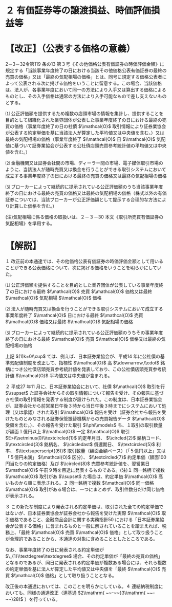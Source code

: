 # ２ 有価証券等の譲渡損益、時価評価損益等

# 【改正】（公表する価格の意義）

2－3－32令第119 条の13 第３号《その他価格公表有価証券の時価評価金額》に規定する「当該事業年度終了の日における当該その他価格公表有価証券の最終の売買の価格」又は「最終の気配相場の価格」とは、同号に規定する価格公表者によって公表される次に掲げる価格をいうことに留意する。この場合、当該価格は、法人が、各事業年度において同一の方法により入手又は算出する価格によるものとし、その入手価格は通常の方法により入手可能なもので差し支えないものとする。

⑴ 公正評価額を提供するため複数の店頭市場の情報を集計し、提供することを目的として組織化された業界団体が公表した事業年度終了の日における最終の売買の価格（事業年度終了の日の社債 $\\mathcal{O}$ 取引情報により証券業協会が公表する約定単価を基に当該法人が算定した平均値又は中央値を含む。）又は最終の気配相場の価格（事業年度終了 $\\mathcal{O}$ 日 $\\mathcal{O}$ 気配値に基づいて証券業協会が公表する公社債店頭売買参考統計値の平均値又は中央値を含む。）

⑵ 金融機関又は証券会社間の市場、ディーラー間の市場、電子媒体取引市場のように、当該法人が随時売買又は換金を行うことができる取引システムにおいて成立する事業年度終了の日における最終の売買の価格又は最終の気配相場の価格

⑶ ブローカーによって継続的に提示されている公正評価額のうち当該事業年度終了の日における最終の売買の価格又は最終の気配相場の価格（株式以外の有価証券については、当該ブローカーが公正評価額として提示する合理的な方法により計算した価格を含む。）

(注)気配相場に係る価格の取扱いは、２－３－30 本文《取引所売買有価証券の気配相場》を準用する。

# 【解説】

１ 改正前の本通達では、その他価格公表有価証券の時価評価金額として用いることができる公表価格について、次に掲げる価格をいうことを明らかにしていた。

⑴ 公正評価額を提供することを目的とした業界団体が公表している事業年度終了の日における最終 $\\mathcal{O}$ 売買 $\\mathcal{O}$ 価格又は最終 $\\mathcal{O}$ 気配相場 $\\mathcal{O}$ 価格

⑵ 法人が随時売買又は換金を行うことができる取引システムにおいて成立する事業年度終了 $\\mathcal{O}$ 日における最終 $\\mathcal{O}$ 売買 $\\mathcal{O}$ 価格又は最終 $\\mathcal{O}$ 気配相場の価格

⑶ ブローカーによって継続的に提示されている公正評価額のうちその事業年度終了の日における最終 $\\mathcal{O}$ 売買 $\\mathcal{O}$ 価格又は最終の気配相場の価格

上記 $(1)k=0\\cup$ ては、例えば、日本証券業協会が、平成14 年に公社債の基準気配値制度を改正して、指標性 $\\mathcal{O}$ 高 $\\downarrow,\\cdot$ 銘柄につき公社債店頭売買参考統計値を発表しており、この公社債店頭売買参考統計値 $\\mathcal{O}$ 平均値又は中央値が含まれる。

２ 平成27 年11 月に、日本証券業協会において、社債 $\\mathcal{O}$ 取引を行 $\\supset$ た証券会社からその取引情報について報告を受け、その報告に基づき社債の取引情報を発表する制度が設けられた。この制度は、日本証券業協会が、証券会社から前営業日午後３時から当日午後３時までにシステムにおいて処理（又は承認）された取引 $\\mathcal{O}$ 報告を受け（証券会社から報告を受けたものとみなされる証券保管振替機構からの売買報告データ $\\mathcal{O}$ 受領を含む。）、その報告を受けた取引 $\\phi\\models$ ち、１取引の取引数量が額面１億円以上 $\\mathcal{O}$ 一定 $\\mathcal{O}$ 取引 $E>i\\setminus(0)\\textcircled{1}$ 約定年月日、 $\\circled{2}$ 銘柄コード、 $\\textcircled{3}$ 銘柄名、 $\\circledast$ 償還期日、 $\\textcircled{5}$ 利率、 $\\textsuperscript{(6)}$ 取引数量（額面金額ベース）（「５億円以上」又は「５億円未満」 $\\mathcal{O}$ 区分）、 $\\textcircled{7}$ 約定単価（額面100 円当たりの約定価格）及び $\\circled{8}$ 売買参考統計値を、翌営業日 $\\mathcal{O}$ 午前９時を目途に発表するものである。(注)１ 同一銘柄で複数 $\\mathcal{O}$ 取引があ $\\supset$ た場合は、約定単価 $\\mathcal{O}$ 高いものから順に表示される。２ 同一銘柄で複数 $\\mathcal{O}$ 同一価格 $\\mathcal{O}$ 取引がある場合は、一つにまとめず、取引件数分だけ同じ価格が表示される。

３ この新たな制度により発表される約定単価は、取引された全ての約定単価ではないが、日本証券業協会が証券会社から報告を受けた実際 $\\mathcal{O}$ 取引価格であること、金融商品会計に関する実務指針50 における「日本証券業協会が公表する価格」に含まれるものと一般に解されていることを踏まえれば、税務上、「最終 $\\mathcal{O}$ 売買 $\\mathcal{O}$ 価格」として取り扱うことが合理的であることから、本通達の対象に含めることとしたところである。

なお、事業年度終了の日に発表される約定単価が $\_{1}\\textdegree\\textdegree$ 場合、その約定単価が「最終の売買の価格」となるのであるが、同日に発表される約定単価が複数ある場合には、それら複数の約定単価を基に法人が算定した平均値又は中央値を「最終 $\\mathcal{O}$ 売買 $\\mathcal{O}$ 価格」として取り扱うこととなる。

改正後の本通達においては、このことを明らかにしている。４ 連結納税制度においても、同様の通達改正（連基通 $2\\mathrm{ ~~-~~}3\\mathrm{ ~~-~~}28)$ ）を行っている。
